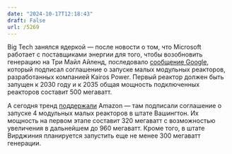 ```yaml
---
date: "2024-10-17T12:18:43"
draft: False
url: /5269
---
```


Big Tech занялся ядеркой — после новости о том, что Microsoft работает с поставщиками энергии для того, чтобы возобновить генерацию на Три Майл Айленд, последовало [сообщение Google](https://blog.google/outreach-initiatives/sustainability/google-kairos-power-nuclear-energy-agreement/), который подписал соглашение о запуске малых модульных реакторов, разработанных компанией Kairos Power. Первый реактор должен быть запущен к 2030 году и к 2035 общая мощность подключенных реакторов составит 500 мегаватт. 

А сегодня тренд [поддержали](https://www.aboutamazon.com/news/sustainability/amazon-nuclear-small-modular-reactor-net-carbon-zero) Amazon — там подписали соглашение о запуске 4 модульных малых реакторов в штате Вашингтон. Их мощность на первом этапе составит 320 мегаватт с возможностью увеличения в дальнейшем до 960 мегаватт. Кроме того, в штате Вирджиния планируется запустить еще не менее 300 мегаватт генерации.
